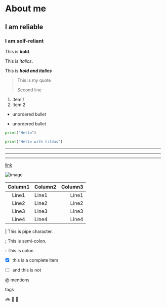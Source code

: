 # About me

## I am reliable

### I am self-reliant

This is **bold**.

This is _italics_.

This is **_bold and italics_**

> This is my quote
>
> Second line

1. Item 1
2. Item 2

- unordered bullet

- unordered bullet

```python
print("Hello")

```

```python
print("Hello with tildas")
```

---

---

---

[link](www.example.pl)

![image](image.jpg)

| Column1 | Column2 | Column3 |
| :-----: | :------ | ------: |
|  Line1  | Line1   |   Line1 |
|  Line2  | Line2   |   Line2 |
|  Line3  | Line3   |   Line3 |
|  Line4  | Line4   |   Line4 |

&#124; This is pipe character.

&#59; This is semi-colon.

&#58; This is colon.

- [x] this is a complete item

- [ ] and this is not

@ mentions

</del>tags</del>

🚲
🎏 🏓
